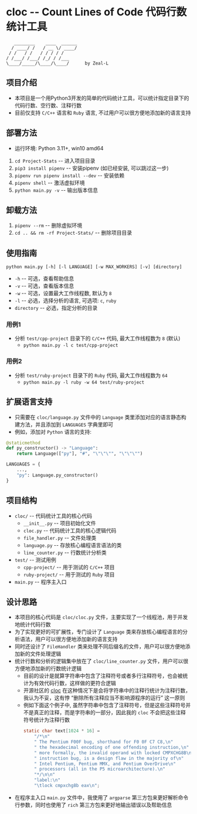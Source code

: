 # cloc -- Count Lines of Code 代码行数统计⼯具

```
   ________    ____  ______
  / ____/ /   / __ \/ ____/
 / /   / /   / / / / /
/ /___/ /___/ /_/ / /___
\____/_____/\____/\____/      by Zeal-L

```

## 项目介绍
- 本项目是一个用Python3开发的简单的代码统计工具，可以统计指定目录下的代码行数、空行数、注释行数
- 目前仅支持 `C/C++` 语言和 `Ruby` 语言, 不过用户可以很方便地添加新的语言支持

## 部署方法
- 运行环境: Python 3.11+, win10 amd64
1. `cd Project-Stats` -- 进入项目目录
2. `pip3 install pipenv` -- 安装pipenv (如已经安装, 可以跳过这一步)
3. `pipenv run pipenv install --dev`  -- 安装依赖
4. `pipenv shell` -- 激活虚拟环境
5. `python main.py -v` -- 输出版本信息

## 卸载方法
1. `pipenv --rm` -- 删除虚拟环境
2. `cd .. && rm -rf Project-Stats/` -- 删除项目目录

## 使用指南
`python main.py [-h] [-l LANGUAGE] [-w MAX_WORKERS] [-v] [directory]`
- `-h`          -- 可选，查看帮助信息
- `-v`          -- 可选，查看版本信息
- `-w`          -- 可选，设置最大工作线程数, 默认为 `8`
- `-l`          -- 必选，选择分析的语言, 可选项: `c`, `ruby`
- `directory`   -- 必选，指定分析的目录

### 用例1
- 分析 `test/cpp-project` 目录下的 `C/C++` 代码, 最大工作线程数为 `8` (默认)
  - `python main.py -l c test/cpp-project`

### 用例2
- 分析 `test/ruby-project` 目录下的 `Ruby` 代码, 最大工作线程数为 `64`
  - `python main.py -l ruby -w 64 test/ruby-project`

## 扩展语言支持
- 只需要在 `cloc/language.py` 文件中的 `Language` 类里添加对应的语言静态构建方法，并且添加到 `LANGUAGES` 字典里即可
- 例如，添加对 `Python` 语言的支持:
```python
@staticmethod
def py_constructor() -> "Language":
    return Language(["py"], "#", "\"\"\"", "\"\"\"")

LANGUAGES = {
    ...,
    "py": Language.py_constructor()
}

```

## 项目结构
- `cloc/` -- 代码统计工具的核心代码
  - `__init__.py` -- 项目初始化文件
  - `cloc.py` -- 代码统计工具的核心逻辑代码
  - `file_handler.py` -- 文件处理类
  - `language.py` -- 存放核心编程语言语法的类
  - `line_counter.py` -- 行数统计分析类
- `test/` -- 测试用例
  - `cpp-project/` -- 用于测试的 `C/C++` 项目
  - `ruby-project/` -- 用于测试的 `Ruby` 项目
- `main.py` -- 程序主入口

## 设计思路
- 本项目的核心代码是 `cloc/cloc.py` 文件，主要实现了一个线程池，用于并发地统计代码行数
- 为了实现更好的可扩展性，专门设计了 `Language` 类来存放核心编程语言的分析语法，用户可以很方便地添加新的语言支持
- 同时还设计了 `FileHandler` 类来处理不同后缀名的文件，用户可以很方便地添加新的文件处理逻辑
- 统计行数和分析的逻辑集中放在了 `cloc/line_counter.py` 文件，用户可以很方便地添加新的行数统计逻辑
  - 目前的设计是就算字符串中包含了注释符号或者多行注释符号，也会被统计为有效代码行数，这样做的更符合逻辑
  - 开源社区的 [cloc](https://github.com/AlDanial/cloc) 在这种情况下是会将字符串中的注释行统计为注释行数，我认为不妥，这有悖 “删除所有注释应当不影响源程序的运行” 这一原则
  - 例如下面这个例子中, 虽然字符串中包含了注释符号，但是这些注释符号并不是真正的注释，而是字符串的一部分，因此我的 `cloc` 不会把这些注释符号统计为注释行数
    ```c
    static char text[1024 * 16] =
        "/*\n"
        " The Pentium F00F bug, shorthand for F0 0F C7 C8,\n"
        " the hexadecimal encoding of one offending instruction,\n"
        " more formally, the invalid operand with locked CMPXCHG8B\n"
        " instruction bug, is a design flaw in the majority of\n"
        " Intel Pentium, Pentium MMX, and Pentium OverDrive\n"
        " processors (all in the P5 microarchitecture).\n"
        "*/\n\n"
        "label:\n"
        "\tlock cmpxchg8b eax\n";
    ```
- 在程序主入口 `main.py` 文件中，我使用了 `argparse` 第三方包来更好解析命令行参数，同时也使用了 `rich` 第三方包来更好地输出错误以及帮助信息